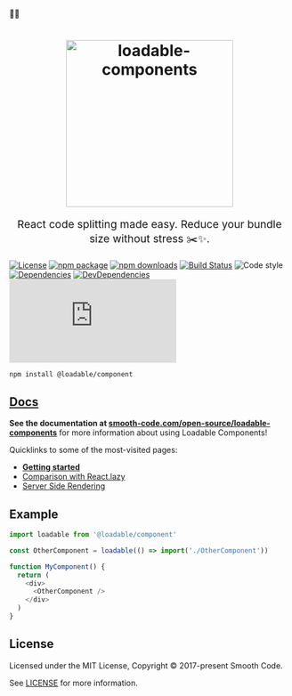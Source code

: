 🚀👋
<h1 align="center">
  <img src="https://raw.githubusercontent.com/smooth-code/loadable-components/master/resources/loadable-components.png" alt="loadable-components" title="loadable-components" width="300">
</h1>
<p align="center" style="font-size: 1.2rem;">React code splitting made easy. Reduce your bundle size without stress ✂️✨.</p>

[![License](https://img.shields.io/npm/l/@loadable/component.svg)](https://github.com/smooth-code/loadable-components/blob/master/LICENSE)
[![npm package](https://img.shields.io/npm/v/@loadable/component/latest.svg)](https://www.npmjs.com/package/@loadable/component)
[![npm downloads](https://img.shields.io/npm/dm/@loadable/component.svg)](https://www.npmjs.com/package/@loadable/component)
[![Build Status](https://img.shields.io/travis/smooth-code/loadable-components.svg)](https://travis-ci.org/smooth-code/loadable-components)
![Code style](https://img.shields.io/badge/code_style-prettier-ff69b4.svg)
[![Dependencies](https://img.shields.io/david/smooth-code/loadable-components.svg?path=packages%2Fcomponent)](https://david-dm.org/smooth-code/loadable-components?path=packages/component)
[![DevDependencies](https://img.shields.io/david/dev/smooth-code/loadable-components.svg)](https://david-dm.org/smooth-code/loadable-components?type=dev)
[![Small size](https://img.badgesize.io/https://unpkg.com/@loadable/component/dist/loadable.min.js?compression=gzip)](https://unpkg.com/@loadable/component/dist/loadable.min.js)

```bash
npm install @loadable/component
```

## [Docs](https://www.smooth-code.com/open-source/loadable-components)

**See the documentation at [smooth-code.com/open-source/loadable-components](https://www.smooth-code.com/open-source/loadable-components)** for more information about using Loadable Components!

Quicklinks to some of the most-visited pages:

- [**Getting started**](https://www.smooth-code.com/open-source/loadable-components/docs/getting-started/)
- [Comparison with React.lazy](https://www.smooth-code.com/open-source/loadable-components/docs/loadable-vs-react-lazy/)
- [Server Side Rendering](https://www.smooth-code.com/open-source/loadable-components/docs/server-side-rendering/)

## Example

```js
import loadable from '@loadable/component'

const OtherComponent = loadable(() => import('./OtherComponent'))

function MyComponent() {
  return (
    <div>
      <OtherComponent />
    </div>
  )
}
```

## License

Licensed under the MIT License, Copyright © 2017-present Smooth Code.

See [LICENSE](./LICENSE) for more information.
